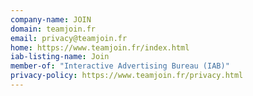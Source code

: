 ```yaml
---
company-name: JOIN
domain: teamjoin.fr
email: privacy@teamjoin.fr
home: https://www.teamjoin.fr/index.html
iab-listing-name: Join
member-of: "Interactive Advertising Bureau (IAB)"
privacy-policy: https://www.teamjoin.fr/privacy.html
---
```




